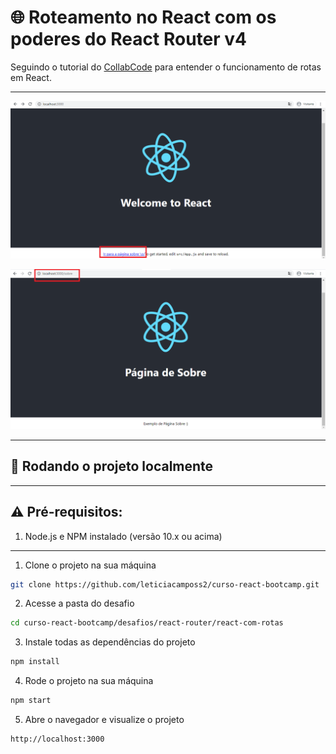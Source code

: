 # 🌐 Roteamento no React com os poderes do React Router v4

Seguindo o tutorial do [CollabCode](https://medium.com/collabcode/roteamento-no-react-com-os-poderes-do-react-router-v4-fbc191b9937d) para entender o funcionamento de rotas em React.

****

![home](./src/assets/home.png)

![sobre](./src/assets/sobre.png)

****

## 🚀 Rodando o projeto localmente

****

## ⚠️ Pré-requisitos:

1. Node.js e NPM instalado (versão 10.x ou acima)

****

1. Clone o projeto na sua máquina

```sh
git clone https://github.com/leticiacamposs2/curso-react-bootcamp.git
```

2. Acesse a pasta do desafio

```sh
cd curso-react-bootcamp/desafios/react-router/react-com-rotas
```

3. Instale todas as dependências do projeto

```sh
npm install
```

4. Rode o projeto na sua máquina

```sh
npm start
```

5. Abre o navegador e visualize o projeto

```sh
http://localhost:3000
```
